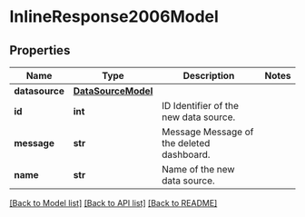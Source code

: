 # InlineResponse2006Model

## Properties
Name | Type | Description | Notes
------------ | ------------- | ------------- | -------------
**datasource** | [**DataSourceModel**](DataSourceModel.md) |  | 
**id** | **int** | ID Identifier of the new data source. | 
**message** | **str** | Message Message of the deleted dashboard. | 
**name** | **str** | Name of the new data source. | 

[[Back to Model list]](../README.md#documentation-for-models) [[Back to API list]](../README.md#documentation-for-api-endpoints) [[Back to README]](../README.md)


